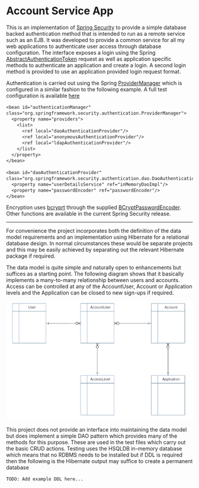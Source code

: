 # Account Service App


This is an implementation of [Spring Security](http://projects.spring.io/spring-security/) to provide a simple database backed authentication method that is intended to run as a remote service such as an EJB. It was developed to provide a common service for all my web applications to authenticate user access through database configuration. The interface exposes a login using the Spring [AbstractAuthenticationToken](http://docs.spring.io/autorepo/docs/spring-security/current/apidocs/org/springframework/security/authentication/AbstractAuthenticationToken.html) request as well as application specific methods to authenticate an application and create a login. A second login method is provided to use an application provided login request format.

Authentication is carried out using the Spring [ProviderManager](http://docs.spring.io/autorepo/docs/spring-security/current/apidocs/org/springframework/security/authentication/ProviderManager.html) which is configured in a similar fashion to the following example. A full test configuration is available [here](https://github.com/srbaird/AccountServiceApp/blob/master/src/test/resources/applicationContextHSQL.xml)

```
<bean id="authenticationManager" class="org.springframework.security.authentication.ProviderManager">
  <property name="providers">
    <list>
      <ref local="daoAuthenticationProvider"/>
      <ref local="anonymousAuthenticationProvider"/>
      <ref local="ldapAuthenticationProvider"/>
    </list>
  </property>
</bean>

<bean id="daoAuthenticationProvider" class="org.springframework.security.authentication.dao.DaoAuthenticationProvider">
  <property name="userDetailsService" ref="inMemoryDaoImpl"/>
  <property name="passwordEncoder" ref="passwordEncoder"/>
</bean>
```
Encryption uses [bcryprt]( https://en.wikipedia.org/wiki/Bcrypt) through the supplied [BCryptPasswordEncoder](http://docs.spring.io/autorepo/docs/spring-security/current/apidocs/org/springframework/security/crypto/bcrypt/BCryptPasswordEncoder.html). Other functions are available in the current Spring Security release.

___

For convenience the project incorporates both the definition of the data model requirements and an implementation using Hibernate for a relational database design. In normal circumstances these would be separate projects and this may be easily achieved by separating out the relevant Hibernate package if required.

The data model is quite simple and naturally open to enhancements but suffices as a starting point. The following diagram shows that it basically implements a many-to-many relationship between users and accounts. Access can be controlled at any of the AccountUser, Account or Application levels and the Application can be closed to new sign-ups if required.

<p align="center">
<img src="https://github.com/srbaird/AccountServiceApp/blob/master/documents/datamodel.jpg" alt="Data model"  >
</p>

This project does not provide an interface into maintaining the data model but does implement a simple DAO pattern which provides many of the methods for this purpose. These are used in the test files which carry out the basic CRUD actions. Testing uses the HSQLDB in-memory database which means that no RDBMS needs to be installed but if DDL is required then the following is the Hibernate output may suffice to create a permanent database


```
TODO: Add example DDL here... 
```


